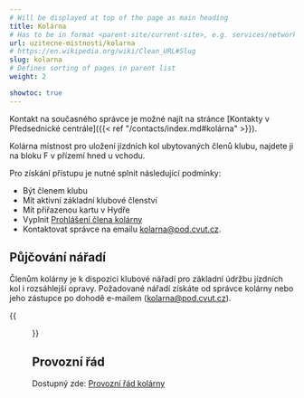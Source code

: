 ```yaml
---
# Will be displayed at top of the page as main heading
title: Kolárna
# Has to be in format <parent-site/current-site>, e.g. services/network (notice missing slash at the beginning)
url: uzitecne-mistnosti/kolarna
# https://en.wikipedia.org/wiki/Clean_URL#Slug
slug: kolarna
# Defines sorting of pages in parent list
weight: 2

showtoc: true
---
```


Kontakt na současného správce je možné najít na stránce [Kontakty v Předsednické centrále]({{< ref "/contacts/index.md#kolárna" >}}).

Kolárna místnost pro uložení jízdních kol ubytovaných členů klubu, najdete ji na bloku F v přízemí hned u vchodu.

Pro získání přístupu je nutné splnit následující podmínky:

- Být členem klubu
- Mít aktivní základní klubové členství
- Mít přiřazenou kartu v Hydře
- Vyplnit [Prohlášení člena kolárny](https://s3.pod.cvut.cz/common/legislativa/prohlaseni_kolarna.pdf)
- Kontaktovat správce na emailu <kolarna@pod.cvut.cz>.

## Půjčování nářadí

Členům kolárny je k dispozici klubové nářadí pro základní údržbu jízdních kol i rozsáhlejší opravy. Požadované nářadí získáte od správce kolárny nebo jeho zástupce po dohodě e-mailem (<kolarna@pod.cvut.cz>).

{{<figure src="images/useful-rooms/bike-room/bike-room.jpg" alt="Bike room">}}

## Provozní řád

Dostupný zde: [Provozní řád kolárny](https://s3.pod.cvut.cz/common/provozni_rady/kolarna/provozni_rad_kolarna_cz.pdf)
